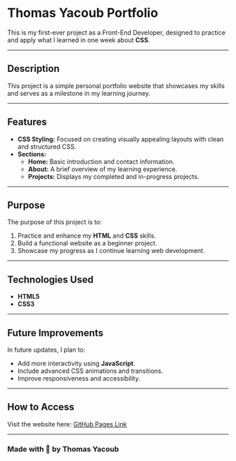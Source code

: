 
# **Thomas Yacoub Portfolio**

This is my first-ever project as a Front-End Developer, designed to practice and apply what I learned in one week about **CSS**.

---

## **Description**
This project is a simple personal portfolio website that showcases my skills and serves as a milestone in my learning journey.

---

## **Features**
- **CSS Styling:** Focused on creating visually appealing layouts with clean and structured CSS.
- **Sections:**  
  - **Home:** Basic introduction and contact information.  
  - **About:** A brief overview of my learning experience.  
  - **Projects:** Displays my completed and in-progress projects.

---

## **Purpose**
The purpose of this project is to:  
1. Practice and enhance my **HTML** and **CSS** skills.  
2. Build a functional website as a beginner project.  
3. Showcase my progress as I continue learning web development.

---

## **Technologies Used**
- **HTML5**
- **CSS3**

---

## **Future Improvements**
In future updates, I plan to:  
- Add more interactivity using **JavaScript**.  
- Include advanced CSS animations and transitions.  
- Improve responsiveness and accessibility.

---

## **How to Access**
Visit the website here: [GitHub Pages Link](#)

---

### **Made with 💙 by Thomas Yacoub**
